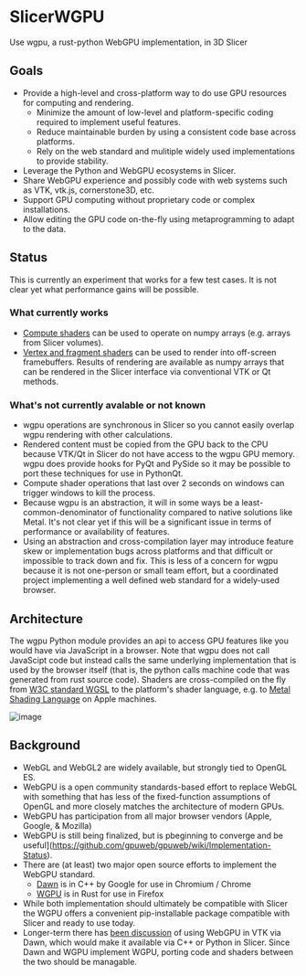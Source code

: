 # SlicerWGPU
Use wgpu, a rust-python WebGPU implementation, in 3D Slicer

## Goals

* Provide a high-level and cross-platform way to do use GPU resources for computing and rendering.
  * Minimize the amount of low-level and platform-specific coding required to implement useful features.
  * Reduce maintainable burden by using a consistent code base across platforms.
  * Rely on the web standard and mulitiple widely used implementations to provide stability.
* Leverage the Python and WebGPU ecosystems in Slicer.
* Share WebGPU experience and possibly code with web systems such as VTK, vtk.js, cornerstone3D, etc.
* Support GPU computing without proprietary code or complex installations.
* Allow editing the GPU code on-the-fly using metaprogramming to adapt to the data.

## Status

This is currently an experiment that works for a few test cases.  It is not clear yet what performance gains will be possible.

### What currently works
* [Compute shaders](Experiments/slicer-compute.py) can be used to operate on numpy arrays (e.g. arrays from Slicer volumes).
* [Vertex and fragment shaders](Experiments/slicer-render.py) can be used to render into off-screen framebuffers.  Results of rendering are available as numpy arrays that can be rendered in the Slicer interface via conventional VTK or Qt methods.

### What's not currently avalable or not known
* wgpu operations are synchronous in Slicer so you cannot easily overlap wgpu rendering with other calculations.
* Rendered content must be copied from the GPU back to the CPU because VTK/Qt in Slicer do not have access to the wgpu GPU memory.  wgpu does provide hooks for PyQt and PySide so it may be possible to port these techniques for use in PythonQt.
* Compute shader operations that last over 2 seconds on windows can trigger windows to kill the process.
* Because wgpu is an abstraction, it will in some ways be a least-common-denominator of functionality compared to native solutions like Metal.  It's not clear yet if this will be a significant issue in terms of performance or availability of features.
* Using an abstraction and cross-compilation layer may introduce feature skew or implementation bugs across platforms and that difficult or impossible to track down and fix.  This is less of a concern for wgpu because it is not one-person or small team effort, but a coordinated project implementing a well defined web standard for a widely-used browser.

## Architecture
The wgpu Python module provides an api to access GPU features like you would have via JavaScript in a browser.  Note that wgpu does not call JavaScipt code but instead calls the same underlying implementation that is used by the browser itself (that is, the python calls machine code that was generated from rust source code).  Shaders are cross-compiled on the fly from [W3C standard WGSL](https://www.w3.org/TR/WGSL/) to the platform's shader language, e.g. to [Metal Shading Language](https://developer.apple.com/metal/Metal-Shading-Language-Specification.pdf) on Apple machines.

![image](https://user-images.githubusercontent.com/126077/175791989-4f3fdcdb-6e80-4d0c-b199-1ff7b51c2b6a.png)


## Background

* WebGL and WebGL2 are widely available, but strongly tied to OpenGL ES.
* WebGPU is a open community standards-based effort to replace WebGL with something that has less of the fixed-function assumptions of OpenGL and more closely matches the architecture of modern GPUs.
* WebGPU has participation from all major browser vendors (Apple, Google, & Mozilla) 
* WebGPU is still being finalized, but is pbeginning to converge and be useful](https://github.com/gpuweb/gpuweb/wiki/Implementation-Status).
* There are (at least) two major open source efforts to implement the WebGPU standard.
   * [Dawn](https://dawn.googlesource.com/dawn) is in C++ by Google for use in Chromium / Chrome
   * [WGPU](https://github.com/gfx-rs/wgpu) is in Rust for use in Firefox
* While both implementation should ultimately be compatible with Slicer the WGPU offers a convenient pip-installable package compatible with Slicer and ready to use today.
* Longer-term there has [been discussion](https://discourse.vtk.org/t/vulkan-development/3307/22) of using WebGPU in VTK via Dawn, which would make it available via C++ or Python in Slicer.  Since Dawn and WGPU implement WGPU, porting code and shaders between the two should be managable.
